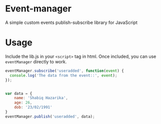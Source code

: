 # Event-manager
A simple custom events publish-subscribe library for JavaScript

# Usage
Include the lib.js in your `<script>` tag in html. Once included, you can use `eventManager` directly to work. 

```javascript
eventManager.subscribe('useradded', function(event) {
  console.log('The data from the event::', event);
});


var data = {
    name: 'Shabiq Hazarika',
    age: 26,
    dob: '23/02/1991'
}
eventManager.publish('useradded', data);
```
